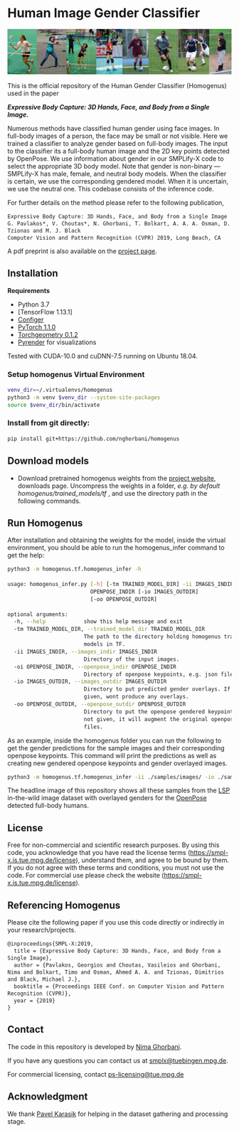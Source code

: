 # Human Image Gender Classifier

![alt text](samples/github-demo.png "Homogenus applied on in-the-wild images of the LSP dataset")

This is the official repository of the Human Gender Classifier (Homogenus) used in the paper 

***Expressive Body Capture: 3D Hands, Face, and Body from a Single Image.***
	
Numerous methods have classified human gender using face images. In full-body images of a person, the face may be small or not visible.  Here we trained a classifier to analyze gender based on full-body images. The input to the classifier its a full-body human image and the 2D key points detected by OpenPose.  We use information about gender in our SMPLify-X code to select the appropriate 3D body model. Note that gender is non-binary — SMPLify-X has male, female, and neutral body models.  When the classifier is certain, we use the corresponding gendered model.  When it is uncertain, we use the neutral one. This codebase consists of the inference code. 

For further details on the method please refer to the following publication,

```
Expressive Body Capture: 3D Hands, Face, and Body from a Single Image
G. Pavlakos*, V. Choutas*, N. Ghorbani, T. Bolkart, A. A. A. Osman, D. Tzionas and M. J. Black 
Computer Vision and Pattern Recognition (CVPR) 2019, Long Beach, CA
```

A pdf preprint is also available on the [project page](https://smpl-x.is.tue.mpg.de/).


## Installation
**Requirements**
- Python 3.7
- [TensorFlow 1.13.1]
- [Configer](https://github.com/nghorbani/configer)
- [PyTorch 1.1.0](https://pytorch.org/get-started/previous-versions/)
- [Torchgeometry 0.1.2](https://pypi.org/project/torchgeometry/0.1.2/)
- [Pyrender](https://pyrender.readthedocs.io/en/latest/install/index.html#osmesa) for visualizations

Tested with CUDA-10.0 and cuDNN-7.5 running on Ubuntu 18.04.

### Setup homogenus Virtual Environment

```bash
venv_dir=~/.virtualenvs/homogenus
python3 -m venv $venv_dir --system-site-packages
source $venv_dir/bin/activate
```

### Install from git directly:
```bash
pip install git+https://github.com/nghorbani/homogenus
```

## Download models

* Download pretrained homogenus weights from the [project website](https://smpl-x.is.tue.mpg.de), downloads page. 
Uncompress the weights in a folder, *e.g. by default homogenus/trained_models/tf* , and use the directory path in the following commands.

## Run Homogenus
After installation and obtaining the weights for the model, inside the virtual environment, 
you should be able to run the homogenus_infer command to get the help:

```bash
python3 -m homogenus.tf.homogenus_infer -h

usage: homogenus_infer.py [-h] [-tm TRAINED_MODEL_DIR] -ii IMAGES_INDIR -oi
                          OPENPOSE_INDIR [-io IMAGES_OUTDIR]
                          [-oo OPENPOSE_OUTDIR]

optional arguments:
  -h, --help            show this help message and exit
  -tm TRAINED_MODEL_DIR, --trained_model_dir TRAINED_MODEL_DIR
                        The path to the directory holding homogenus trained
                        models in TF.
  -ii IMAGES_INDIR, --images_indir IMAGES_INDIR
                        Directory of the input images.
  -oi OPENPOSE_INDIR, --openpose_indir OPENPOSE_INDIR
                        Directory of openpose keypoints, e.g. json files.
  -io IMAGES_OUTDIR, --images_outdir IMAGES_OUTDIR
                        Directory to put predicted gender overlays. If not
                        given, wont produce any overlays.
  -oo OPENPOSE_OUTDIR, --openpose_outdir OPENPOSE_OUTDIR
                        Directory to put the openpose gendered keypoints. If
                        not given, it will augment the original openpose json
                        files.

```
As an example, inside the homogenus folder you can run the following to get the gender predictions for the sample images and their corresponding openpose keypoints.
This command will print the predictions as well as creating new gendered openpose keypoints and gender overlayed images.  

```bash
python3 -m homogenus.tf.homogenus_infer -ii ./samples/images/ -io ./samples/images_gendered/ -oi ./samples/openpose_keypoints/ -oo ./samples/openpose_keypoints_gendered/
```
The headline image of this repository shows all these samples from the [LSP](http://dx.doi.org/10.5244/C.24.12) in-the-wild image dataset with overlayed genders for the [OpenPose](https://github.com/CMU-Perceptual-Computing-Lab/openpose) detected full-body humans.

## License

Free for non-commercial and scientific research purposes. By using this code, you acknowledge that you have read the license terms (https://smpl-x.is.tue.mpg.de/license), understand them, and agree to be bound by them. If you do not agree with these terms and conditions, you must not use the code. For commercial use please check the website (https://smpl-x.is.tue.mpg.de/license).

## Referencing Homogenus

Please cite the following paper if you use this code directly or indirectly in your research/projects.
```
@inproceedings{SMPL-X:2019,
  title = {Expressive Body Capture: 3D Hands, Face, and Body from a Single Image},
  author = {Pavlakos, Georgios and Choutas, Vasileios and Ghorbani, Nima and Bolkart, Timo and Osman, Ahmed A. A. and Tzionas, Dimitrios and Black, Michael J.},
  booktitle = {Proceedings IEEE Conf. on Computer Vision and Pattern Recognition (CVPR)},
  year = {2019}
}
```

## Contact
The code in this repository is developed by [Nima Ghorbani](https://ps.is.tuebingen.mpg.de/person/nghorbani).

If you have any questions you can contact us at [smplx@tuebingen.mpg.de](mailto:smplx@tuebingen.mpg.de).

For commercial licensing, contact [ps-licensing@tue.mpg.de](mailto:ps-licensing@tue.mpg.de)

## Acknowledgment
We thank [Pavel Karasik](mailto:pavel.karasik@student.uni-tuebingen.de) for helping in the dataset gathering and processing stage.
